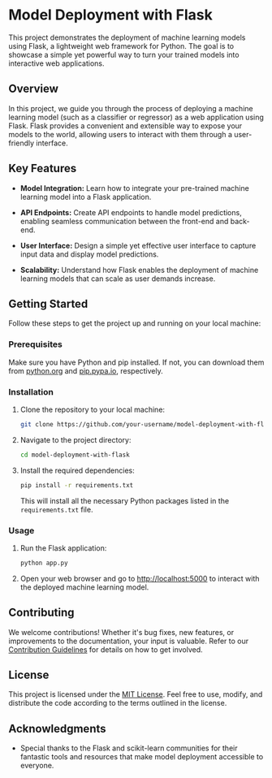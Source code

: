# Model Deployment with Flask

This project demonstrates the deployment of machine learning models using Flask, a lightweight web framework for Python. The goal is to showcase a simple yet powerful way to turn your trained models into interactive web applications.

## Overview

In this project, we guide you through the process of deploying a machine learning model (such as a classifier or regressor) as a web application using Flask. Flask provides a convenient and extensible way to expose your models to the world, allowing users to interact with them through a user-friendly interface.

## Key Features

- **Model Integration:** Learn how to integrate your pre-trained machine learning model into a Flask application.
  
- **API Endpoints:** Create API endpoints to handle model predictions, enabling seamless communication between the front-end and back-end.

- **User Interface:** Design a simple yet effective user interface to capture input data and display model predictions.

- **Scalability:** Understand how Flask enables the deployment of machine learning models that can scale as user demands increase.

## Getting Started

Follow these steps to get the project up and running on your local machine:

### Prerequisites

Make sure you have Python and pip installed. If not, you can download them from [python.org](https://www.python.org/downloads/) and [pip.pypa.io](https://pip.pypa.io/en/stable/installation/), respectively.

### Installation

1. Clone the repository to your local machine:

    ```bash
    git clone https://github.com/your-username/model-deployment-with-flask.git
    ```

2. Navigate to the project directory:

    ```bash
    cd model-deployment-with-flask
    ```

3. Install the required dependencies:

    ```bash
    pip install -r requirements.txt
    ```

   This will install all the necessary Python packages listed in the `requirements.txt` file.

### Usage

1. Run the Flask application:

    ```bash
    python app.py
    ```

2. Open your web browser and go to [http://localhost:5000](http://localhost:5000) to interact with the deployed machine learning model.

## Contributing

We welcome contributions! Whether it's bug fixes, new features, or improvements to the documentation, your input is valuable. Refer to our [Contribution Guidelines](CONTRIBUTING.md) for details on how to get involved.

## License

This project is licensed under the [MIT License](LICENSE). Feel free to use, modify, and distribute the code according to the terms outlined in the license.

## Acknowledgments

- Special thanks to the Flask and scikit-learn communities for their fantastic tools and resources that make model deployment accessible to everyone.
